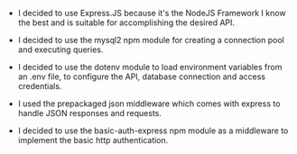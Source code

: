 - I decided to use Express.JS because it's the NodeJS Framework I know the best and is suitable for accomplishing the desired API.

- I decided to use the mysql2 npm module for creating a connection pool and executing queries.

- I decided to use the dotenv module to load environment variables from an .env file, to configure the API, database connection and access credentials.

- I used the prepackaged json middleware which comes with express to handle JSON responses and requests.

- I decided to use the basic-auth-express npm module as a middleware to implement the basic http authentication.